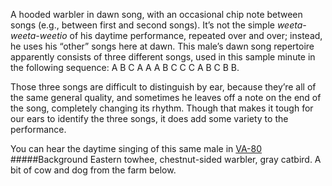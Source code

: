 A hooded warbler in dawn song, with an occasional chip note between songs (e.g., between first and second songs). It’s not the simple _weeta-weeta-weetio_ of his daytime performance, repeated over and over; instead, he uses his “other” songs here at dawn. This male’s dawn song repertoire apparently consists of three different songs, used in this sample minute in the following sequence: A B C A A A B C C C A B C B B. 

Those three songs are difficult to distinguish by ear, because they’re all of the same general quality, and sometimes he leaves off a note on the end of the song, completely changing its rhythm. Though that makes it tough for our ears to identify the three songs, it does add some variety to the performance. 

You can hear the daytime singing of this same male in [VA-80](http://listeningtoacontinentsing.com/recording.php?page=VA-80)
#####Background
Eastern towhee, chestnut-sided warbler, gray catbird. A bit of cow and dog from the farm below. 
